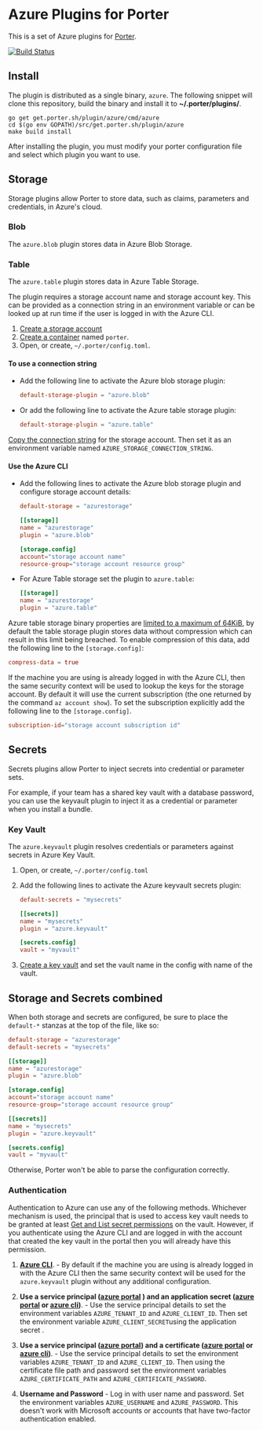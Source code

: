 # Azure Plugins for Porter

This is a set of Azure plugins for [Porter](https://github.com/getporter/porter).
 
[![Build Status](https://dev.azure.com/getporter/porter/_apis/build/status/azure-plugins?branchName=main)](https://dev.azure.com/getporter/porter/_build/latest?definitionId=8&branchName=main)

## Install

The plugin is distributed as a single binary, `azure`. The following snippet will clone this repository, build the binary
and install it to **~/.porter/plugins/**.

```
go get get.porter.sh/plugin/azure/cmd/azure
cd $(go env GOPATH)/src/get.porter.sh/plugin/azure
make build install
```

After installing the plugin, you must modify your porter configuration file and select which plugin you want to use.

## Storage

Storage plugins allow Porter to store data, such as claims, parameters and credentials, in Azure's cloud.

### Blob

The `azure.blob` plugin stores data in Azure Blob Storage. 

### Table

The `azure.table` plugin stores data in Azure Table Storage. 

The plugin requires a storage account name and storage account key. This can be provided as a connection string in an environment variable or can be looked up at run time if the user is logged in with the Azure CLI.

1. [Create a storage account][account]
1. [Create a container][container] named `porter`.
1. Open, or create, `~/.porter/config.toml`.

#### To use a connection string

* Add the following line to activate the Azure blob storage plugin:

    ```toml
    default-storage-plugin = "azure.blob"
    ```
* Or add the following line to activate the Azure table storage plugin:

     ```toml
    default-storage-plugin = "azure.table"
    ```
[Copy the connection string][connstring] for the storage account. Then set it as an environment variable named 
    `AZURE_STORAGE_CONNECTION_STRING`.

#### Use the Azure CLI

* Add the following lines to activate the Azure blob storage plugin and configure storage account details:

  ```toml
  default-storage = "azurestorage"

  [[storage]]
  name = "azurestorage"
  plugin = "azure.blob"

  [storage.config]
  account="storage account name"
  resource-group="storage account resource group"

  ```

* For Azure Table storage set the plugin to `azure.table`:

  ```toml
  [[storage]]
  name = "azurestorage"
  plugin = "azure.table"

  ```

Azure table storage binary properties are [limited to a maximum of 64KiB](https://docs.microsoft.com/en-us/rest/api/storageservices/understanding-the-table-service-data-model#property-types), by default the table storage plugin stores data without compression which can result in this limit being breached. To enable compression of this data,  add the following line to the `[storage.config]`:

  ```toml
  compress-data = true
  ```

If the machine you are using is already logged in with the Azure CLI, then the same security context will be used to lookup the keys for the storage account. By default it will use the current subscription (the one returned by the command `az account show`). To set the subscription explicitly add the following line to the `[storage.config]`.

 ```toml
 subscription-id="storage account subscription id"
 ```

## Secrets

Secrets plugins allow Porter to inject secrets into credential or parameter sets.

For example, if your team has a shared key vault with a database password, you
can use the keyvault plugin to inject it as a credential or parameter when you install a bundle.

### Key Vault

The `azure.keyvault` plugin resolves credentials or parameters against secrets in Azure Key Vault.

1. Open, or create, `~/.porter/config.toml`
1. Add the following lines to activate the Azure keyvault secrets plugin:

    ```toml
    default-secrets = "mysecrets"
    
    [[secrets]]
    name = "mysecrets"
    plugin = "azure.keyvault"
    
    [secrets.config]
    vault = "myvault"
    ```
1. [Create a key vault][keyvault] and set the vault name in the config with name of the vault.


## Storage and Secrets combined

When both storage and secrets are configured, be sure to place the `default-*` stanzas
at the top of the file, like so:

  ```toml
  default-storage = "azurestorage"
  default-secrets = "mysecrets"

  [[storage]]
  name = "azurestorage"
  plugin = "azure.blob"

  [storage.config]
  account="storage account name"
  resource-group="storage account resource group"

  [[secrets]]
  name = "mysecrets"
  plugin = "azure.keyvault"

  [secrets.config]
  vault = "myvault"
  ```

Otherwise, Porter won't be able to parse the configuration correctly.

### Authentication

Authentication to Azure can use any of the following methods. Whichever mechanism is used, the principal that is used to access key vault needs to be granted at least [Get and List secret permissions][keyvaultacl] on the vault. However, if you authenticate using the Azure CLI and are logged in with the account that created the key vault in the portal then you will already have this permission.

1. **[Azure CLI][azurecli]**. - By default if the machine you are using is already logged in with the Azure CLI then the same security context will be used for the `azure.keyvault` plugin without any additional configuration.

1. **Use a service principal ([azure portal][sp] ) and an application secret ([azure portal][secret] or [azure cli][passwordcli])**. - Use the service principal details to set the environment variables `AZURE_TENANT_ID` and `AZURE_CLIENT_ID`. Then set the environment variable `AZURE_CLIENT_SECRET`using the application secret .

1. **Use a service principal ([azure portal][sp]) and a certificate ([azure portal][certificate]  or [azure cli][certcli])**. - Use the service principal details to set the environment variables `AZURE_TENANT_ID` and `AZURE_CLIENT_ID`. Then using the certificate file path and password set the environment variables `AZURE_CERTIFICATE_PATH` and `AZURE_CERTIFICATE_PASSWORD`.

1. **Username and Password** - Log in with user name and password.  Set the environment variables `AZURE_USERNAME` and `AZURE_PASSWORD`. This doesn't work with Microsoft accounts or accounts that have two-factor authentication enabled.

[account]: https://docs.microsoft.com/en-us/azure/storage/common/storage-quickstart-create-account?tabs=azure-portal
[container]: https://docs.microsoft.com/en-us/azure/storage/blobs/storage-quickstart-blobs-portal#create-a-container
[connstring]: https://docs.microsoft.com/en-us/azure/storage/common/storage-configure-connection-string?toc=%2fazure%2fstorage%2fblobs%2ftoc.json#view-and-copy-a-connection-string
[keyvault]: https://docs.microsoft.com/en-us/azure/key-vault/quick-create-portal#create-a-vault
[sp]: https://docs.microsoft.com/en-us/azure/active-directory/develop/howto-create-service-principal-portal
[keyvaultacl]: https://docs.microsoft.com/en-us/azure/key-vault/secrets/about-secrets#secret-access-control
[azurecli]: https://docs.microsoft.com/en-us/cli/azure/reference-index?view=azure-cli-latest#az-login
[secret]: https://docs.microsoft.com/en-us/azure/active-directory/develop/howto-create-service-principal-portal#create-a-new-application-secret
[certificate]: https://docs.microsoft.com/en-us/azure/active-directory/develop/howto-create-service-principal-portal#upload-a-certificate
[passwordcli]:https://docs.microsoft.com/en-us/cli/azure/create-an-azure-service-principal-azure-cli?view=azure-cli-latest#password-based-authentication
[certcli]:https://docs.microsoft.com/en-us/cli/azure/create-an-azure-service-principal-azure-cli?view=azure-cli-latest#certificate-based-authentication
